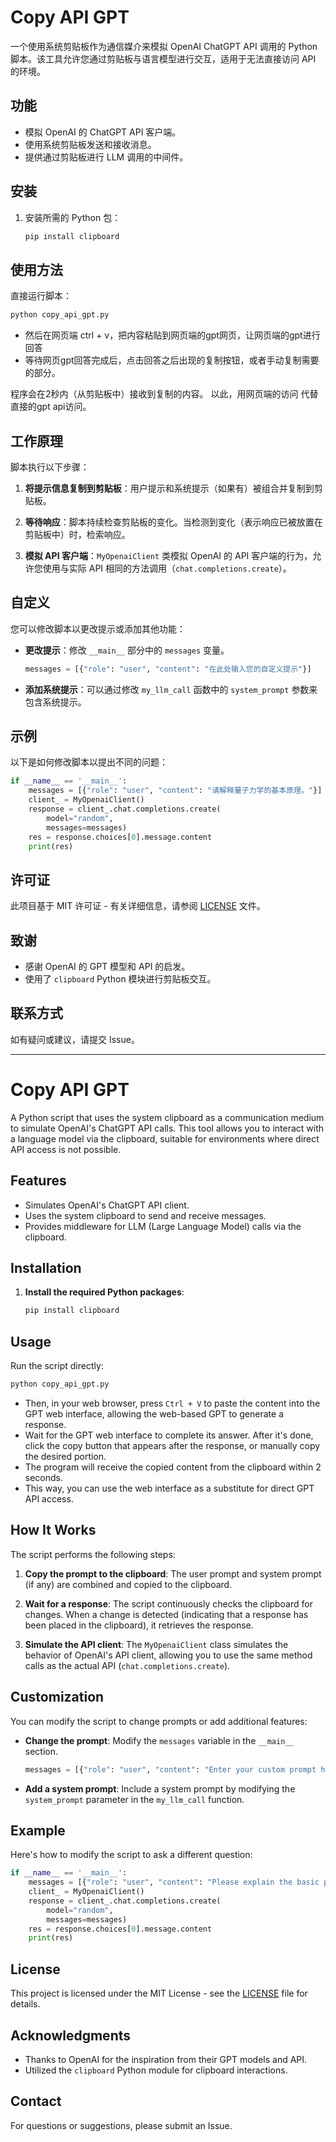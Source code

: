 # Copy API GPT

一个使用系统剪贴板作为通信媒介来模拟 OpenAI ChatGPT API 调用的 Python 脚本。该工具允许您通过剪贴板与语言模型进行交互，适用于无法直接访问 API 的环境。

## 功能

- 模拟 OpenAI 的 ChatGPT API 客户端。
- 使用系统剪贴板发送和接收消息。
- 提供通过剪贴板进行 LLM 调用的中间件。

## 安装
1. 安装所需的 Python 包：

   ```bash
   pip install clipboard
   ```

## 使用方法

直接运行脚本：

```bash
python copy_api_gpt.py
```
- 然后在网页端 ctrl + v，把内容粘贴到网页端的gpt网页，让网页端的gpt进行回答
- 等待网页gpt回答完成后，点击回答之后出现的复制按钮，或者手动复制需要的部分。

程序会在2秒内（从剪贴板中）接收到复制的内容。
以此，用网页端的访问 代替  直接的gpt api访问。


## 工作原理

脚本执行以下步骤：

1. **将提示信息复制到剪贴板**：用户提示和系统提示（如果有）被组合并复制到剪贴板。

2. **等待响应**：脚本持续检查剪贴板的变化。当检测到变化（表示响应已被放置在剪贴板中）时，检索响应。

3. **模拟 API 客户端**：`MyOpenaiClient` 类模拟 OpenAI 的 API 客户端的行为，允许您使用与实际 API 相同的方法调用（`chat.completions.create`）。

## 自定义

您可以修改脚本以更改提示或添加其他功能：

- **更改提示**：修改 `__main__` 部分中的 `messages` 变量。

  ```python
  messages = [{"role": "user", "content": "在此处输入您的自定义提示"}]
  ```

- **添加系统提示**：可以通过修改 `my_llm_call` 函数中的 `system_prompt` 参数来包含系统提示。

## 示例

以下是如何修改脚本以提出不同的问题：

```python
if __name__ == '__main__':
    messages = [{"role": "user", "content": "请解释量子力学的基本原理。"}]
    client_ = MyOpenaiClient()
    response = client_.chat.completions.create(
        model="random",
        messages=messages)
    res = response.choices[0].message.content
    print(res)
```

## 许可证

此项目基于 MIT 许可证 - 有关详细信息，请参阅 [LICENSE](LICENSE) 文件。

## 致谢

- 感谢 OpenAI 的 GPT 模型和 API 的启发。
- 使用了 `clipboard` Python 模块进行剪贴板交互。

## 联系方式

如有疑问或建议，请提交 Issue。

---
# Copy API GPT

A Python script that uses the system clipboard as a communication medium to simulate OpenAI's ChatGPT API calls. This tool allows you to interact with a language model via the clipboard, suitable for environments where direct API access is not possible.

## Features

- Simulates OpenAI's ChatGPT API client.
- Uses the system clipboard to send and receive messages.
- Provides middleware for LLM (Large Language Model) calls via the clipboard.

## Installation

1. **Install the required Python packages**:

   ```bash
   pip install clipboard
   ```

## Usage

Run the script directly:

```bash
python copy_api_gpt.py
```

- Then, in your web browser, press `Ctrl + V` to paste the content into the GPT web interface, allowing the web-based GPT to generate a response.
- Wait for the GPT web interface to complete its answer. After it's done, click the copy button that appears after the response, or manually copy the desired portion.
- The program will receive the copied content from the clipboard within 2 seconds.
- This way, you can use the web interface as a substitute for direct GPT API access.

## How It Works

The script performs the following steps:

1. **Copy the prompt to the clipboard**: The user prompt and system prompt (if any) are combined and copied to the clipboard.

2. **Wait for a response**: The script continuously checks the clipboard for changes. When a change is detected (indicating that a response has been placed in the clipboard), it retrieves the response.

3. **Simulate the API client**: The `MyOpenaiClient` class simulates the behavior of OpenAI's API client, allowing you to use the same method calls as the actual API (`chat.completions.create`).

## Customization

You can modify the script to change prompts or add additional features:

- **Change the prompt**: Modify the `messages` variable in the `__main__` section.

  ```python
  messages = [{"role": "user", "content": "Enter your custom prompt here"}]
  ```

- **Add a system prompt**: Include a system prompt by modifying the `system_prompt` parameter in the `my_llm_call` function.

## Example

Here's how to modify the script to ask a different question:

```python
if __name__ == '__main__':
    messages = [{"role": "user", "content": "Please explain the basic principles of quantum mechanics."}]
    client_ = MyOpenaiClient()
    response = client_.chat.completions.create(
        model="random",
        messages=messages)
    res = response.choices[0].message.content
    print(res)
```

## License

This project is licensed under the MIT License - see the [LICENSE](LICENSE) file for details.

## Acknowledgments

- Thanks to OpenAI for the inspiration from their GPT models and API.
- Utilized the `clipboard` Python module for clipboard interactions.

## Contact

For questions or suggestions, please submit an Issue.
